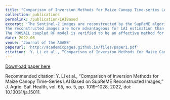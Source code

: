 ```yaml
---
title: "Comparison of Inversion Methods for Maize Canopy Time-series LAI Based on SupReME Reconstructed Images."
collection: publications
permalink: /publication/LAIBased
excerpt: 'The Sentinel-2 images are reconstructed by the SupReME algorithm to obtain rich spatial features and consistent spectral reflectance.
The reconstructed images are more advantageous for LAI estimation than the original images.
The PROSAIL coupled RF model is verified to be an effective method for time-series LAI estimation at 10 m spatial resolution.'
date: 2022-06
venue: 'Journal of the ASABE'
paperurl: 'http://academicpages.github.io/files/paper1.pdf'
citation: 'Y. Li et al., “Comparison of Inversion Methods for Maize Canopy Time-Series LAI Based on SupReME Reconstructed Images,” J. Agric. Saf. Health, vol. 65, no. 5, pp. 1019–1028, 2022, doi: 10.13031/ja.15011.'
---
```



[Download paper here](http://academicpages.github.io/files/paper1.pdf)

Recommended citation: Y. Li et al., “Comparison of Inversion Methods for Maize Canopy Time-Series LAI Based on SupReME Reconstructed Images,” J. Agric. Saf. Health, vol. 65, no. 5, pp. 1019–1028, 2022, doi: 10.13031/ja.15011.